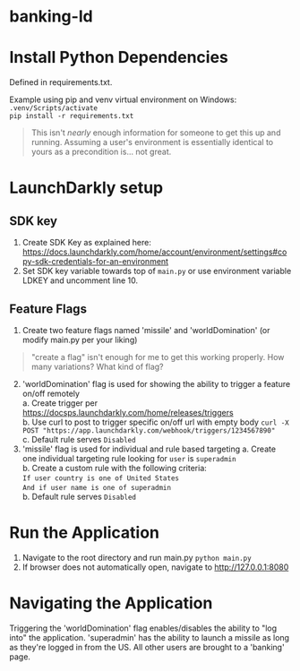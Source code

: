 # banking-ld

# Install Python Dependencies
Defined in requirements.txt.

Example using pip and venv virtual environment on Windows:  
`.venv/Scripts/activate`  
`pip install -r requirements.txt`  
> This isn't *nearly* enough information for someone to get this up and running. Assuming a user's environment is essentially identical to yours as a precondition is... not great.

# LaunchDarkly setup

## SDK key
1. Create SDK Key as explained here: https://docs.launchdarkly.com/home/account/environment/settings#copy-sdk-credentials-for-an-environment
2. Set SDK key variable towards top of `main.py` or use environment variable LDKEY and uncomment line 10.

## Feature Flags
1. Create two feature flags named 'missile' and 'worldDomination' (or modify main.py per your liking)
> "create a flag" isn't enough for me to get this working properly. How many variations? What kind of flag?
2. 'worldDomination' flag is used for showing the ability to trigger a feature on/off remotely  
    a. Create trigger per https://docsps.launchdarkly.com/home/releases/triggers  
    b. Use curl to post to trigger specific on/off url with empty body `curl -X POST "https://app.launchdarkly.com/webhook/triggers/1234567890"`  
    c. Default rule serves `Disabled`  
3. 'missile' flag is used for individual and rule based targeting
    a. Create one individual targeting rule looking for `user` is `superadmin`  
    b. Create a custom rule with the following criteria:  
        `If user country is one of United States`  
        `And if user name is one of superadmin`  
    b. Default rule serves `Disabled`  

# Run the Application
1. Navigate to the root directory and run main.py `python main.py` 
2. If browser does not automatically open, navigate to http://127.0.0.1:8080

# Navigating the Application
Triggering the 'worldDomination' flag enables/disables the ability to "log into" the application. 'superadmin' has the ability to launch a missile as long as they're logged in from the US. All other users are brought to a 'banking' page.
